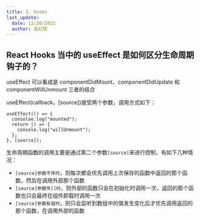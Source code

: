 ```yaml
---
title: 3. hooks
last_update:
  date: 12/20/2022
  author: 高红翔
---
```


## React Hooks 当中的 useEffect 是如何区分生命周期钩子的？

useEffect 可以看成是 componentDidMount、componentDidUpdate 和 componentWillUnmount 三者的结合

useEffect(callback，[source])接受两个参数，调用方式如下：

```
useEffect(() => {
  consoloe.log("mounted");
  return () => {
    console.log("willUnmount");
  };
}, [source]);
```

生命周期函数的调用主要是通过第二个参数`[source]`来进行控制，有如下几种情况：

- `[source]参数不传时`，则每次都会优先调用上次保存的函数中返回的那个函数，然后在调用外部那个函数
- `[source]参数传[]时`，则外部的函数只会在初始化时调用一次，返回的那个函数也只会最终在组件卸载时调用一次
- `[source]参数有值时`，则只会监听到数组中的值发生变化后才优先调用返回的那个函数，在调用外部的函数
